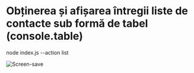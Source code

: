 # Obținerea și afișarea întregii liste de contacte sub formă de tabel (console.table)
node index.js --action list

![Screen-save](https://monosnap.com/file/dPSClL35Wj7brOVUIATOH9Helh3PeQ)